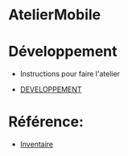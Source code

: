 # AtelierMobile

# Développement

- Instructions pour faire l'atelier

* [DEVELOPPEMENT](DEVELOPMENT.md)

# Référence:
* [Inventaire](Install/INVENTAIRE.md)
